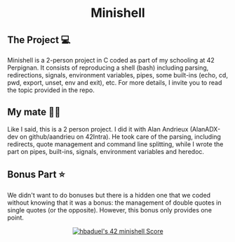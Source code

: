 <h1 id="-minishell"><div align =center>Minishell</div></h1>

## The Project 💻

Minishell is a 2-person project in C coded as part of my schooling at 42 Perpignan.
It consists of reproducing a shell (bash) including parsing, redirections, signals, environment variables, pipes, some built-ins (echo, cd, pwd, export, unset, env and exit), etc.
For more details, I invite you to read the topic provided in the repo.

## My mate 🤜🤛

Like I said, this is a 2 person project. I did it with Alan Andrieux (AlanADX-dev on github/aandrieu on 42Intra).
He took care of the parsing, including redirects, quote management and command line splitting, while I wrote the part on pipes, built-ins, signals, environment variables and heredoc.

## Bonus Part ⭐

We didn't want to do bonuses but there is a hidden one that we coded without knowing that it was a bonus: the management of double quotes in single quotes (or the opposite).
However, this bonus only provides one point.



<div align="center">
<a href="https://github.com/Coday-meric/badge42"><img src="https://badge42.coday.fr/api/v2/clp5m5snf023301t6xzuyuuls/project/3352113" alt="hbaduel's 42 minishell Score" /></a>
</div>

